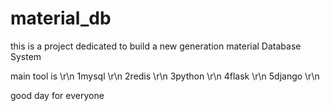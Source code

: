 # material_db
this is a project dedicated to build a new generation material Database System

main tool is \r\n
1mysql \r\n
2redis \r\n
3python \r\n
4flask \r\n
5django \r\n

good day for everyone
